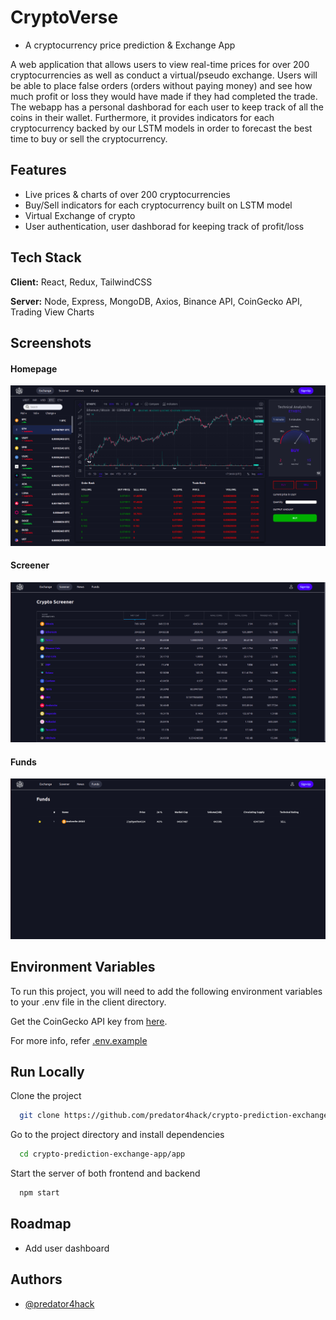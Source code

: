 # CryptoVerse

-   A cryptocurrency price prediction & Exchange App

A web application that allows users to view real-time prices for over 200 cryptocurrencies as well as conduct a virtual/pseudo exchange. Users will be able to place false orders (orders without paying money) and see how much profit or loss they would have made if they had completed the trade. The webapp has a personal dashborad for each user to keep track of all the coins in their wallet. Furthermore, it provides indicators for each cryptocurrency backed by our LSTM models in order to forecast the best time to buy or sell the cryptocurrency.

## Features

-   Live prices & charts of over 200 cryptocurrencies
-   Buy/Sell indicators for each cryptocurrency built on LSTM model
-   Virtual Exchange of crypto
-   User authentication, user dashborad for keeping track of profit/loss

## Tech Stack

**Client:** React, Redux, TailwindCSS

**Server:** Node, Express, MongoDB, Axios, Binance API, CoinGecko API, Trading View Charts

## Screenshots

#### Homepage

![App Screenshot](./assets/crypto1.png)

#### Screener

![Screener Screenshot](./assets/crypto2.png)

#### Funds

![Funds Screenshot](./assets/crypto3.png)

## Environment Variables

To run this project, you will need to add the following environment variables to your .env file in the client directory.

Get the CoinGecko API key from [here](https://rapidapi.com/coingecko/api/coingecko/).

For more info, refer [.env.example](./client/.env.example)

## Run Locally

Clone the project

```bash
  git clone https://github.com/predator4hack/crypto-prediction-exchange-app.git
```

Go to the project directory and install dependencies

```bash
  cd crypto-prediction-exchange-app/app
```

Start the server of both frontend and backend

```bash
  npm start
```

## Roadmap

-   Add user dashboard

## Authors

-   [@predator4hack](https://github.com/predator4hack)
